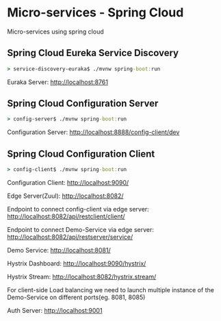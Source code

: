# Micro-services - Spring Cloud

Micro-services using spring cloud

## Spring Cloud Eureka Service Discovery

``` cmd
> service-discovery-euraka$ ./mvnw spring-boot:run
```

Euraka Server: <http://localhost:8761>

## Spring Cloud Configuration Server

``` cmd
> config-server$ ./mvnw spring-boot:run
```

Configuration Server: <http://localhost:8888/config-client/dev>

## Spring Cloud Configuration Client

``` cmd
> config-client$ ./mvnw spring-boot:run
```

Configuration Client: <http://localhost:9090/>

Edge Server(Zuul): <http://localhost:8082/>

Endpoint to connect config-client via edge server:  <http://localhost:8082/api/restclient/client/>

Endpoint to connect Demo-Service via edge server:  <http://localhost:8082/api/restserver/service/>

Demo Service: <http://localhost:8081/>

Hystrix Dashboard: <http://localhost:9090/hystrix/>

Hystrix Stream: <http://localhost:8082/hystrix.stream/>

For client-side Load balancing we need to launch multiple instance of the Demo-Service on different ports(eg. 8081, 8085)

Auth Server: <http://localhost:9001>